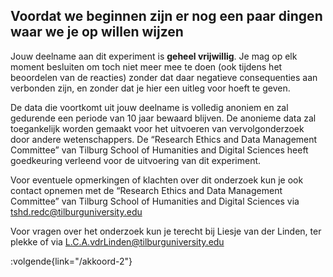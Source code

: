 ## __Voordat we beginnen zijn er nog een paar dingen waar we je op willen wijzen__

Jouw deelname aan dit experiment is **geheel vrijwillig**. Je mag op elk moment besluiten om toch niet meer mee te doen (ook tijdens het beoordelen van de reacties) zonder dat daar negatieve consequenties aan verbonden zijn, en zonder dat je hier een uitleg voor hoeft te geven.

De data die voortkomt uit jouw deelname is volledig anoniem en zal gedurende een periode van 10 jaar bewaard blijven. De anonieme data zal toegankelijk worden gemaakt voor het uitvoeren van vervolgonderzoek door andere wetenschappers. De “Research Ethics and Data Management Committee” van Tilburg School of Humanities and Digital Sciences heeft goedkeuring verleend voor de uitvoering van dit experiment.

Voor eventuele opmerkingen of klachten over dit onderzoek kun je ook contact opnemen met de “Research Ethics and Data Management Committee” van Tilburg School of Humanities and Digital Sciences via tshd.redc@tilburguniversity.edu

Voor vragen over het onderzoek kun je terecht bij Liesje van der Linden, ter plekke of via L.C.A.vdrLinden@tilburguniversity.edu


:volgende{link="/akkoord-2"}
